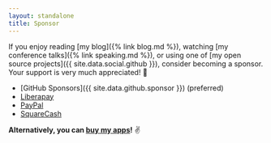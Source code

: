 ```yaml
---
layout: standalone
title: Sponsor
---
```


If you enjoy reading [my blog]({% link blog.md %}), watching [my conference talks]({% link speaking.md %}), or using one of [my open source projects]({{ site.data.social.github }}), consider becoming a sponsor. Your support is very much appreciated! &#x1F64C;

- [GitHub Sponsors]({{ site.data.github.sponsor }}) (preferred)
- [Liberapay](https://liberapay.com/jsq/)
- [PayPal](https://www.paypal.me/jessesquires)
- [SquareCash](https://cash.app/$jsq)

**Alternatively, you can [buy my apps](https://www.hexedbits.com)!** &#x270C;&#xFE0F;
